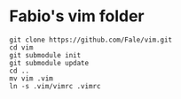 # Fabio's vim folder

	git clone https://github.com/Fale/vim.git
	cd vim
	git submodule init
	git submodule update
	cd ..
	mv vim .vim
	ln -s .vim/vimrc .vimrc
